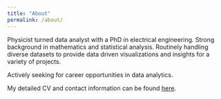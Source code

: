```yaml
---
title: "About"
permalink: /about/
---
```


Physicist turned data analyst with a PhD in electrical engineering. Strong background in mathematics and statistical analysis. Routinely handling diverse datasets to provide data driven visualizations and insights for a variety of projects.

Actively seeking for career opportunities in data analytics. 

My detailed CV and contact information can be found [here](https://drive.google.com/file/d/1b2GQXrtq9TjklenSZgaPgyhW2GJBspGA/view?usp=sharing).

